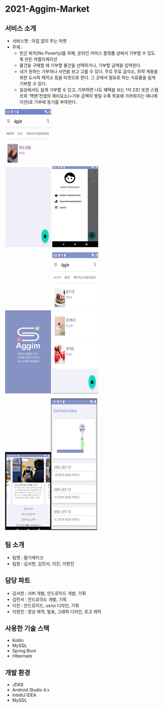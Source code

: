 # 2021-Aggim-Market

## 서비스 소개
* 서비스명 : 아낌 없이 주는 마켓
* 주제 : 
  - 빈곤 퇴치(No Poverty)를 위해, 온라인 커머스 플랫폼 상에서 기부할 수 있도록 만든 어플리케이션
  - 물건을 구매할 때 기부할 물건을 선택하거나, 기부할 금액을 입력한다.
  - 내가 원하는 기부처나 사연을 보고 고를 수 있다. 주로 무료 급식소, 취약 계층을 위한 도시락 제작소 등을 타겟으로 한다. 그 곳에서 필요로 하는 식료품을 쉽게 기부할 수 있다.
  - 일상에서도 쉽게 기부할 수 있고, 기부하면 나도 혜택을 보는 1석 2조! 또한 스탬프와 '핵맨'컨셉의 재미요소(=기부 금액이 쌓일 수록 목표에 가까워지는 애니메이션)로 기부에 동기를 부여한다.


<img width="30%" height="452" src="./images/상품등록.gif"/> <img width="30%" src="./images/기부처목록.gif"/>

<img width="30%" src="./images/스플래시.png"/> <img width="30%" height="462" src="./images/메인.png"/>

<img width="30%" src="./images/결제.png"/><img width="30%" height="430" src="./images/기부목록.png"/>


## 팀 소개
* 팀명 : 딸기케이크
* 팀원 : 김서현, 김민서, 이진, 이현진

## 담당 파트
* 김서현 : 서버 개발, 안드로이드 개발, 기획
* 김민서 : 안드로이드 개발, 기획
* 이진 : 안드로이드, ux/ui 디자인, 기획
* 이현진 : 영상 제작, 발표, 그래픽 디자인, 로고 제작

## 사용한 기술 스택
* Kotlin
* MySQL
* Spring Boot
* Hibernate

## 개발 환경
* JDK8
* Android Studio 4.x
* IntelliJ IDEA
* MySQL


